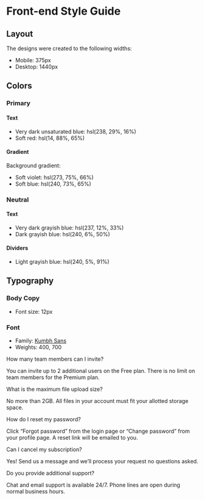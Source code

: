 # Front-end Style Guide

## Layout

The designs were created to the following widths:

- Mobile: 375px
- Desktop: 1440px

## Colors

### Primary

#### Text

- Very dark unsaturated blue: hsl(238, 29%, 16%)
- Soft red: hsl(14, 88%, 65%)

#### Gradient

Background gradient:

- Soft violet: hsl(273, 75%, 66%)
- Soft blue: hsl(240, 73%, 65%)

### Neutral

#### Text

- Very dark grayish blue: hsl(237, 12%, 33%)
- Dark grayish blue: hsl(240, 6%, 50%)

#### Dividers

- Light grayish blue: hsl(240, 5%, 91%)

## Typography

### Body Copy

- Font size: 12px

### Font

- Family: [Kumbh Sans](https://fonts.google.com/specimen/Kumbh+Sans)
- Weights: 400, 700


How many team members can I invite?

  You can invite up to 2 additional users on the Free plan. There is no limit on 
  team members for the Premium plan.


  What is the maximum file upload size?

  No more than 2GB. All files in your account must fit your allotted storage space.


  How do I reset my password?

  Click “Forgot password” from the login page or “Change password” from your profile page.
  A reset link will be emailed to you.


  Can I cancel my subscription?

  Yes! Send us a message and we’ll process your request no questions asked.


  Do you provide additional support?

  Chat and email support is available 24/7. Phone lines are open during normal business hours.